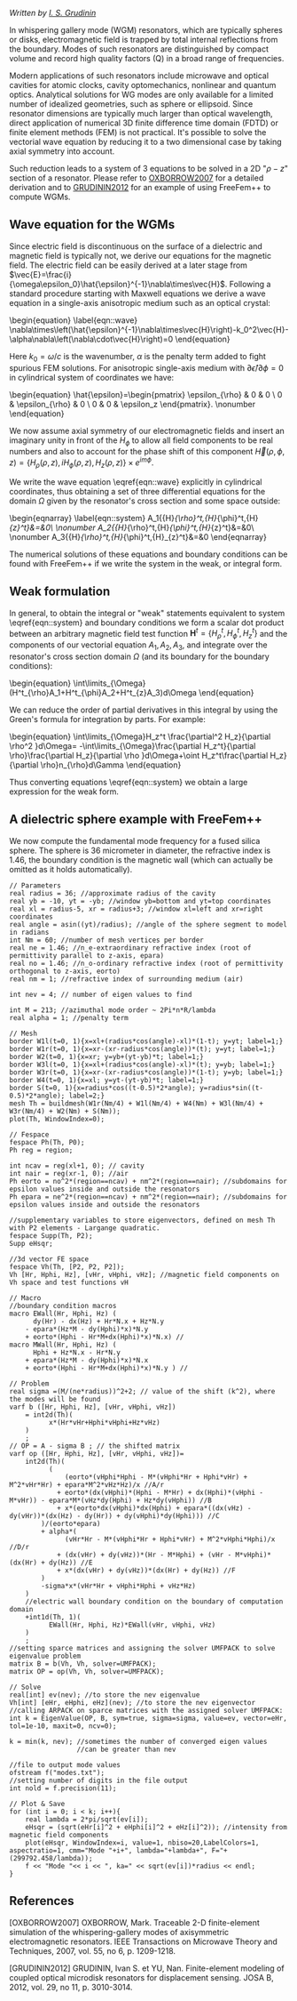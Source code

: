 _Written by [I. S. Grudinin](http://grudinin.com/)_

In whispering gallery mode (WGM) resonators, which are typically spheres or disks, electromagnetic field is trapped by total internal reflections from the boundary. Modes of such resonators are distinguished by compact volume and record high quality factors (Q) in a broad range of frequencies.

Modern applications of such resonators include microwave and optical cavities for atomic clocks, cavity optomechanics, nonlinear and quantum optics. Analytical solutions for WG modes are only available for a limited number of idealized geometries, such as sphere or ellipsoid. Since resonator dimensions are typically much larger than optical wavelength, direct application of numerical 3D finite difference time domain (FDTD) or finite element methods (FEM) is not practical. It's possible to solve the vectorial wave equation by reducing it to a two dimensional case by taking axial symmetry into account.

Such reduction leads to a system of 3 equations to be solved in a 2D "$\rho-z$" section of a resonator. Please refer to [OXBORROW2007](#OXBORROW2007) for a detailed derivation and to [GRUDININ2012](#GRUDININ2012) for an example of using FreeFem++ to compute WGMs.

## Wave equation for the WGMs

Since electric field is discontinuous on the surface of a dielectric and magnetic field is typically not, we derive our equations for the magnetic field. The electric field can be easily derived at a later stage from $\vec{E}=\frac{i}{\omega\epsilon_0}\hat{\epsilon}^{-1}\nabla\times\vec{H}$. Following a standard procedure starting with Maxwell equations we derive a wave equation in a single-axis anisotropic medium such as an optical crystal:

\begin{equation}
\label{eqn::wave}
\nabla\times\left(\hat{\epsilon}^{-1}\nabla\times\vec{H}\right)-k_0^2\vec{H}-\alpha\nabla\left(\nabla\cdot\vec{H}\right)=0
\end{equation}

Here $k_0=\omega/c$ is the wavenumber, $\alpha$ is the penalty term added to fight spurious FEM solutions.  For anisotropic single-axis medium with $\partial\hat{\epsilon}/\partial\phi=0$ in cylindrical system of coordinates we have:

\begin{equation}
\hat{\epsilon}=\begin{pmatrix} \epsilon_{\rho} & 0 & 0 \\ 0 & \epsilon_{\rho} & 0 \\ 0 & 0 & \epsilon_z \end{pmatrix}. \nonumber
\end{equation}

We now assume axial symmetry of our electromagnetic fields and insert an imaginary unity in front of the $H_{\phi}$ to allow all field components to be real numbers and also to account for the phase shift of this component $\vec{H}(\rho,\phi,z)=\left\{H_{\rho}(\rho,z),iH_{\phi}(\rho,z),H_z(\rho,z)\right\}\times e^{im\phi}$.

We write the wave equation \eqref{eqn::wave} explicitly in cylindrical coordinates, thus obtaining a set of three differential equations for the domain $\Omega$ given by the resonator's cross section and some space outside:

\begin{eqnarray}
\label{eqn::system}
A_1\{{H}_{\rho}^t,{H}_{\phi}^t,{H}_{z}^t\}&=&0\\ \nonumber
A_2\{{H}_{\rho}^t,{H}_{\phi}^t,{H}_{z}^t\}&=&0\\ \nonumber
A_3\{{H}_{\rho}^t,{H}_{\phi}^t,{H}_{z}^t\}&=&0
\end{eqnarray}

The numerical solutions of these equations and boundary conditions can be found with FreeFem++ if we write the system in the weak, or integral form.

## Weak formulation

In general, to obtain the integral or "weak" statements equivalent to system \eqref{eqn::system} and boundary conditions we form a scalar dot product between an arbitrary magnetic field test function $\mathbf{H}^t=\{{H}_{\rho}^t,{H}_{\phi}^t,{H}_{z}^t\}$ and the components of our vectorial equation $A_1,A_2,A_3$, and integrate over the resonator's cross section domain $\Omega$ (and its boundary for the boundary conditions):

\begin{equation}
	\int\limits_{\Omega}(H^t_{\rho}A_1+H^t_{\phi}A_2+H^t_{z}A_3)d\Omega
\end{equation}

We can reduce the order of partial derivatives in this integral by using the Green's formula for integration by parts. For example:

\begin{equation}
\int\limits_{\Omega}H_z^t \frac{\partial^2 H_z}{\partial \rho^2 }d\Omega=
-\int\limits_{\Omega}\frac{\partial H_z^t}{\partial \rho}\frac{\partial H_z}{\partial \rho }d\Omega+\oint H_z^t\frac{\partial H_z}{\partial \rho}n_{\rho}d\Gamma
\end{equation}

Thus converting equations \eqref{eqn::system} we obtain a large expression for the weak form.

## A dielectric sphere example with FreeFem++

We now compute the fundamental mode frequency for a fused silica sphere. The sphere is 36 micrometer in diameter, the refractive index is 1.46, the boundary condition is the magnetic wall (which can actually be omitted as it holds automatically).

```freefem
// Parameters
real radius = 36; //approximate radius of the cavity
real yb = -10, yt = -yb; //window yb=bottom and yt=top coordinates
real xl = radius-5, xr = radius+3; //window xl=left and xr=right coordinates
real angle = asin((yt)/radius); //angle of the sphere segment to model in radians
int Nm = 60; //number of mesh vertices per border
real ne = 1.46; //n_e-extraordinary refractive index (root of permittivity parallel to z-axis, epara)
real no = 1.46; //n_o-ordinary refractive index (root of permittivity orthogonal to z-axis, eorto)
real nm = 1; //refractive index of surrounding medium (air)

int nev = 4; // number of eigen values to find

int M = 213; //azimuthal mode order ~ 2Pi*n*R/lambda
real alpha = 1; //penalty term

// Mesh
border W1l(t=0, 1){x=xl+(radius*cos(angle)-xl)*(1-t); y=yt; label=1;}
border W1r(t=0, 1){x=xr-(xr-radius*cos(angle))*(t); y=yt; label=1;}
border W2(t=0, 1){x=xr; y=yb+(yt-yb)*t; label=1;}
border W3l(t=0, 1){x=xl+(radius*cos(angle)-xl)*(t); y=yb; label=1;}
border W3r(t=0, 1){x=xr-(xr-radius*cos(angle))*(1-t); y=yb; label=1;}
border W4(t=0, 1){x=xl; y=yt-(yt-yb)*t; label=1;}
border S(t=0, 1){x=radius*cos((t-0.5)*2*angle); y=radius*sin((t-0.5)*2*angle); label=2;}
mesh Th = buildmesh(W1r(Nm/4) + W1l(Nm/4) + W4(Nm) + W3l(Nm/4) + W3r(Nm/4) + W2(Nm) + S(Nm));
plot(Th, WindowIndex=0);

// Fespace
fespace Ph(Th, P0);
Ph reg = region;

int ncav = reg(xl+1, 0); // cavity
int nair = reg(xr-1, 0); //air
Ph eorto = no^2*(region==ncav) + nm^2*(region==nair); //subdomains for epsilon values inside and outside the resonators
Ph epara = ne^2*(region==ncav) + nm^2*(region==nair); //subdomains for epsilon values inside and outside the resonators

//supplementary variables to store eigenvectors, defined on mesh Th with P2 elements - Largange quadratic.
fespace Supp(Th, P2);
Supp eHsqr;

//3d vector FE space
fespace Vh(Th, [P2, P2, P2]);
Vh [Hr, Hphi, Hz], [vHr, vHphi, vHz]; //magnetic field components on Vh space and test functions vH

// Macro
//boundary condition macros
macro EWall(Hr, Hphi, Hz) (
	  dy(Hr) - dx(Hz) + Hr*N.x + Hz*N.y
	- epara*(Hz*M - dy(Hphi)*x)*N.y
	+ eorto*(Hphi - Hr*M+dx(Hphi)*x)*N.x) //
macro MWall(Hr, Hphi, Hz) (
	  Hphi + Hz*N.x - Hr*N.y
	+ epara*(Hz*M - dy(Hphi)*x)*N.x
	+ eorto*(Hphi - Hr*M+dx(Hphi)*x)*N.y ) //

// Problem
real sigma =(M/(ne*radius))^2+2; // value of the shift (k^2), where the modes will be found
varf b ([Hr, Hphi, Hz], [vHr, vHphi, vHz])
	= int2d(Th)(
		  x*(Hr*vHr+Hphi*vHphi+Hz*vHz)
	)
	;
// OP = A - sigma B ; // the shifted matrix
varf op ([Hr, Hphi, Hz], [vHr, vHphi, vHz])=
	int2d(Th)(
		  (
			  (eorto*(vHphi*Hphi - M*(vHphi*Hr + Hphi*vHr) + M^2*vHr*Hr) + epara*M^2*vHz*Hz)/x //A/r
			+ eorto*(dx(vHphi)*(Hphi - M*Hr) + dx(Hphi)*(vHphi - M*vHr)) - epara*M*(vHz*dy(Hphi) + Hz*dy(vHphi)) //B
			+ x*(eorto*dx(vHphi)*dx(Hphi) + epara*((dx(vHz) - dy(vHr))*(dx(Hz) - dy(Hr)) + dy(vHphi)*dy(Hphi))) //C
		)/(eorto*epara)
		+ alpha*(
			  (vHr*Hr - M*(vHphi*Hr + Hphi*vHr) + M^2*vHphi*Hphi)/x //D/r
			+ (dx(vHr) + dy(vHz))*(Hr - M*Hphi) + (vHr - M*vHphi)*(dx(Hr) + dy(Hz)) //E
			+ x*(dx(vHr) + dy(vHz))*(dx(Hr) + dy(Hz)) //F
		)
		-sigma*x*(vHr*Hr + vHphi*Hphi + vHz*Hz)
	)
	//electric wall boundary condition on the boundary of computation domain
	+int1d(Th, 1)(
		  EWall(Hr, Hphi, Hz)*EWall(vHr, vHphi, vHz)
	)
	;
//setting sparce matrices and assigning the solver UMFPACK to solve eigenvalue problem
matrix B = b(Vh, Vh, solver=UMFPACK);
matrix OP = op(Vh, Vh, solver=UMFPACK);

// Solve
real[int] ev(nev); //to store the nev eigenvalue
Vh[int] [eHr, eHphi, eHz](nev); //to store the nev eigenvector
//calling ARPACK on sparce matrices with the assigned solver UMFPACK:
int k = EigenValue(OP, B, sym=true, sigma=sigma, value=ev, vector=eHr, tol=1e-10, maxit=0, ncv=0);

k = min(k, nev); //sometimes the number of converged eigen values
				 //can be greater than nev

//file to output mode values
ofstream f("modes.txt");
//setting number of digits in the file output
int nold = f.precision(11);

// Plot & Save
for (int i = 0; i < k; i++){
	real lambda = 2*pi/sqrt(ev[i]);
	eHsqr = (sqrt(eHr[i]^2 + eHphi[i]^2 + eHz[i]^2)); //intensity from magnetic field components
	plot(eHsqr, WindowIndex=i, value=1, nbiso=20,LabelColors=1, aspectratio=1, cmm="Mode "+i+", lambda="+lambda+", F="+(299792.458/lambda));
	f << "Mode "<< i << ", ka=" << sqrt(ev[i])*radius << endl;
}
```


## References

<a name="OXBORROW2007">[OXBORROW2007]</a> OXBORROW, Mark. Traceable 2-D finite-element simulation of the whispering-gallery modes of axisymmetric electromagnetic resonators. IEEE Transactions on Microwave Theory and Techniques, 2007, vol. 55, no 6, p. 1209-1218.

<a name="GRUDININ2012">[GRUDININ2012]</a> GRUDININ, Ivan S. et YU, Nan. Finite-element modeling of coupled optical microdisk resonators for displacement sensing. JOSA B, 2012, vol. 29, no 11, p. 3010-3014.
